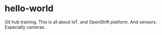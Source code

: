 # hello-world
Git hub training.
This is all about IoT.  and OpenShift platform.  And sensors.  Especially cameras.
